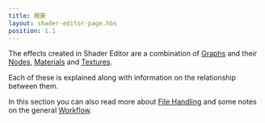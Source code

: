```yaml
---
title: 概要
layout: shader-editor-page.hbs
position: 1.1
---
```


The effects created in Shader Editor are a combination of [Graphs][1] and their [Nodes][2], [Materials][3] and [Textures][4].

Each of these is explained along with information on the relationship between them.

In this section you can also read more about [File Handling][5] and some notes on the general [Workflow][6].

[1]: /shader-editor/overview/graphs
[2]: /shader-editor/overview/nodes
[3]: /shader-editor/overview/materials
[4]: /shader-editor/overview/textures
[5]: /shader-editor/overview/file-handling
[6]: /shader-editor/overview/workflow